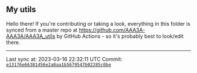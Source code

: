 ## My utils

Hello there! If you're contributing or taking a look, everything in this folder
is synced from a master repo at https://github.com/AAA3A-AAA3A/AAA3A_utils by GitHub Actions -
so it's probably best to look/edit there.

---

Last sync at: 2023-03-16 22:32:11 UTC
Commit: [`e13176e66381456e2a8aa1b5679547b02285c0be`](https://github.com/AAA3A-AAA3A/AAA3A_utils/commit/e13176e66381456e2a8aa1b5679547b02285c0be)
